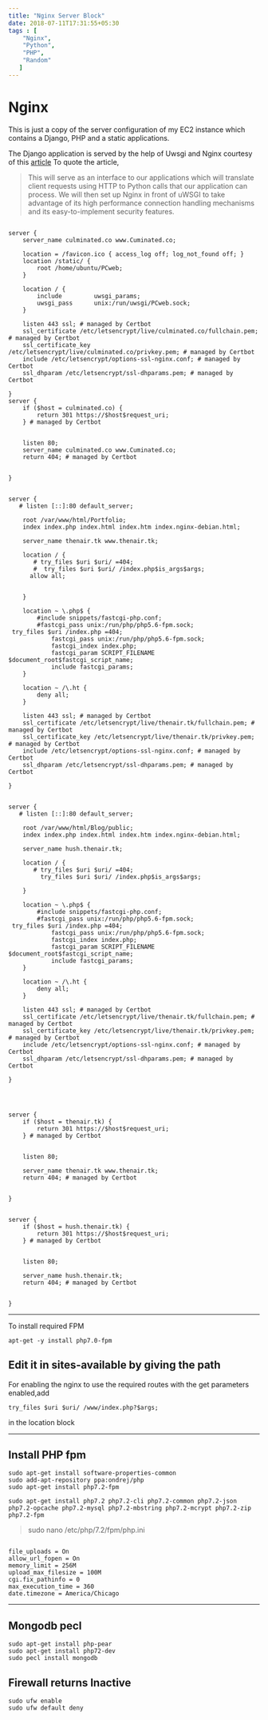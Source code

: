 ```yaml
---
title: "Nginx Server Block"
date: 2018-07-11T17:31:55+05:30
tags : [
    "Nginx",
    "Python",
    "PHP",
    "Random"
   ]
---
```


# Nginx

This is just a copy of the server configuration of my EC2 instance which contains a Django, PHP and a static applications.

The Django application is served by the help of Uwsgi and Nginx courtesy of this [article](https://www.digitalocean.com/community/tutorials/how-to-serve-django-applications-with-uwsgi-and-nginx-on-ubuntu-16-04)
To quote the article,

>This will serve as an interface to our applications which will translate client requests using HTTP to Python calls that our application can process. We will then set up Nginx in front of uWSGI to take advantage of its high performance connection handling mechanisms and its easy-to-implement security features.

```

server {
    server_name culminated.co www.Cuminated.co;

    location = /favicon.ico { access_log off; log_not_found off; }
    location /static/ {
        root /home/ubuntu/PCweb;
    }

    location / {
        include         uwsgi_params;
        uwsgi_pass      unix:/run/uwsgi/PCweb.sock;
    }

    listen 443 ssl; # managed by Certbot
    ssl_certificate /etc/letsencrypt/live/culminated.co/fullchain.pem; # managed by Certbot
    ssl_certificate_key /etc/letsencrypt/live/culminated.co/privkey.pem; # managed by Certbot
    include /etc/letsencrypt/options-ssl-nginx.conf; # managed by Certbot
    ssl_dhparam /etc/letsencrypt/ssl-dhparams.pem; # managed by Certbot

}
server {
    if ($host = culminated.co) {
        return 301 https://$host$request_uri;
    } # managed by Certbot


    listen 80;
    server_name culminated.co www.Cuminated.co;
    return 404; # managed by Certbot


}


server {
   # listen [::]:80 default_server;

    root /var/www/html/Portfolio;
    index index.php index.html index.htm index.nginx-debian.html;

    server_name thenair.tk www.thenair.tk;

    location / {
       # try_files $uri $uri/ =404;
       #  try_files $uri $uri/ /index.php$is_args$args;
      allow all;


    }

    location ~ \.php$ {
        #include snippets/fastcgi-php.conf;
        #fastcgi_pass unix:/run/php/php5.6-fpm.sock;
 try_files $uri /index.php =404;
            fastcgi_pass unix:/run/php/php5.6-fpm.sock;
            fastcgi_index index.php;
            fastcgi_param SCRIPT_FILENAME $document_root$fastcgi_script_name;
            include fastcgi_params;
    }

    location ~ /\.ht {
        deny all;
    }

    listen 443 ssl; # managed by Certbot
    ssl_certificate /etc/letsencrypt/live/thenair.tk/fullchain.pem; # managed by Certbot
    ssl_certificate_key /etc/letsencrypt/live/thenair.tk/privkey.pem; # managed by Certbot
    include /etc/letsencrypt/options-ssl-nginx.conf; # managed by Certbot
    ssl_dhparam /etc/letsencrypt/ssl-dhparams.pem; # managed by Certbot

}


server {
   # listen [::]:80 default_server;

    root /var/www/html/Blog/public;
    index index.php index.html index.htm index.nginx-debian.html;

    server_name hush.thenair.tk;

    location / {
       # try_files $uri $uri/ =404;
         try_files $uri $uri/ /index.php$is_args$args;

    }

    location ~ \.php$ {
        #include snippets/fastcgi-php.conf;
        #fastcgi_pass unix:/run/php/php5.6-fpm.sock;
 try_files $uri /index.php =404;
            fastcgi_pass unix:/run/php/php5.6-fpm.sock;
            fastcgi_index index.php;
            fastcgi_param SCRIPT_FILENAME $document_root$fastcgi_script_name;
            include fastcgi_params;
    }

    location ~ /\.ht {
        deny all;
    }

    listen 443 ssl; # managed by Certbot
    ssl_certificate /etc/letsencrypt/live/thenair.tk/fullchain.pem; # managed by Certbot
    ssl_certificate_key /etc/letsencrypt/live/thenair.tk/privkey.pem; # managed by Certbot
    include /etc/letsencrypt/options-ssl-nginx.conf; # managed by Certbot
    ssl_dhparam /etc/letsencrypt/ssl-dhparams.pem; # managed by Certbot

}




server {
    if ($host = thenair.tk) {
        return 301 https://$host$request_uri;
    } # managed by Certbot


    listen 80;

    server_name thenair.tk www.thenair.tk;
    return 404; # managed by Certbot


}


server {
    if ($host = hush.thenair.tk) {
        return 301 https://$host$request_uri;
    } # managed by Certbot


    listen 80;

    server_name hush.thenair.tk;
    return 404; # managed by Certbot


}
```

-----

To install required FPM
```
apt-get -y install php7.0-fpm
```
Edit it in sites-available by giving the path
-------

For enabling the nginx to use the required routes with the get parameters enabled,add 

```
try_files $uri $uri/ /www/index.php?$args;
```
in the location block

---

## Install PHP fpm
```
sudo apt-get install software-properties-common
sudo add-apt-repository ppa:ondrej/php
sudo apt-get install php7.2-fpm

sudo apt-get install php7.2 php7.2-cli php7.2-common php7.2-json php7.2-opcache php7.2-mysql php7.2-mbstring php7.2-mcrypt php7.2-zip php7.2-fpm

```

> sudo nano /etc/php/7.2/fpm/php.ini

```

file_uploads = On
allow_url_fopen = On
memory_limit = 256M
upload_max_filesize = 100M
cgi.fix_pathinfo = 0
max_execution_time = 360
date.timezone = America/Chicago
```
---

## Mongodb pecl
```
sudo apt-get install php-pear
sudo apt-get install php72-dev
sudo pecl install mongodb
```
## Firewall returns Inactive

```
sudo ufw enable
sudo ufw default deny
```